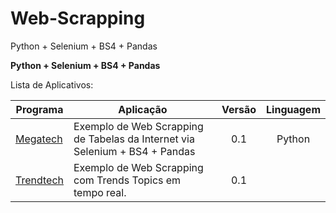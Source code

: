 # Web-Scrapping
 Python + Selenium + BS4 + Pandas

<p><b>Python + Selenium + BS4 + Pandas</b><br/></p>

<p>Lista de Aplicativos:</p>

Programa            | Aplicação | Versão | Linguagem
----------------- | -------- | :---------: | :---------:
[Megatech](https://github.com/lucasbguima/Aplicativos/blob/master/Aplicativo%20de%20Tickets/ticket.c)  | Exemplo de Web Scrapping de Tabelas da Internet via Selenium + BS4 + Pandas | 0.1 | Python
[Trendtech](https://github.com/lucasbguima/Aplicativos/tree/master/Aplicativo%20Fockus)  | Exemplo de Web Scrapping com Trends Topics em tempo real. | 0.1  |

